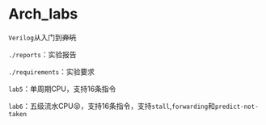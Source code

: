# Arch_labs

`Verilog`从入门到~~弃坑~~



`./reports`：实验报告

`./requirements`：实验要求

`lab5`：单周期CPU，支持16条指令

`lab6`：五级流水CPU:stuck_out_tongue_closed_eyes:，支持16条指令，支持`stall`,`forwarding`和`predict-not-taken`

